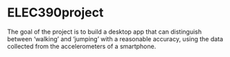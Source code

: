 # ELEC390project
The goal of the project is to build a desktop app that can distinguish between ‘walking’ and ‘jumping’ with a reasonable accuracy, using the data collected from the accelerometers of a smartphone.
